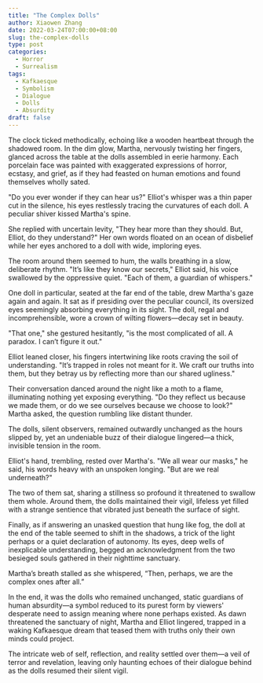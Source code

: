 ```yaml
---
title: "The Complex Dolls"
author: Xiaowen Zhang
date: 2022-03-24T07:00:00+08:00
slug: the-complex-dolls
type: post
categories:
  - Horror
  - Surrealism
tags:
  - Kafkaesque
  - Symbolism
  - Dialogue
  - Dolls
  - Absurdity
draft: false
---
```


The clock ticked methodically, echoing like a wooden heartbeat through the shadowed room. In the dim glow, Martha, nervously twisting her fingers, glanced across the table at the dolls assembled in eerie harmony. Each porcelain face was painted with exaggerated expressions of horror, ecstasy, and grief, as if they had feasted on human emotions and found themselves wholly sated.

"Do you ever wonder if they can hear us?" Elliot's whisper was a thin paper cut in the silence, his eyes restlessly tracing the curvatures of each doll. A peculiar shiver kissed Martha's spine.

She replied with uncertain levity, "They hear more than they should. But, Elliot, do they understand?" Her own words floated on an ocean of disbelief while her eyes anchored to a doll with wide, imploring eyes.

The room around them seemed to hum, the walls breathing in a slow, deliberate rhythm. "It’s like they know our secrets," Elliot said, his voice swallowed by the oppressive quiet. "Each of them, a guardian of whispers."

One doll in particular, seated at the far end of the table, drew Martha's gaze again and again. It sat as if presiding over the peculiar council, its oversized eyes seemingly absorbing everything in its sight. The doll, regal and incomprehensible, wore a crown of wilting flowers—decay set in beauty.

"That one," she gestured hesitantly, "is the most complicated of all. A paradox. I can’t figure it out."

Elliot leaned closer, his fingers intertwining like roots craving the soil of understanding. "It’s trapped in roles not meant for it. We craft our truths into them, but they betray us by reflecting more than our shared ugliness."

Their conversation danced around the night like a moth to a flame, illuminating nothing yet exposing everything. "Do they reflect us because we made them, or do we see ourselves because we choose to look?" Martha asked, the question rumbling like distant thunder.

The dolls, silent observers, remained outwardly unchanged as the hours slipped by, yet an undeniable buzz of their dialogue lingered—a thick, invisible tension in the room.

Elliot's hand, trembling, rested over Martha's. "We all wear our masks," he said, his words heavy with an unspoken longing. "But are we real underneath?"

The two of them sat, sharing a stillness so profound it threatened to swallow them whole. Around them, the dolls maintained their vigil, lifeless yet filled with a strange sentience that vibrated just beneath the surface of sight.

Finally, as if answering an unasked question that hung like fog, the doll at the end of the table seemed to shift in the shadows, a trick of the light perhaps or a quiet declaration of autonomy. Its eyes, deep wells of inexplicable understanding, begged an acknowledgment from the two besieged souls gathered in their nighttime sanctuary.

Martha’s breath stalled as she whispered, “Then, perhaps, we are the complex ones after all.”

In the end, it was the dolls who remained unchanged, static guardians of human absurdity—a symbol reduced to its purest form by viewers' desperate need to assign meaning where none perhaps existed. As dawn threatened the sanctuary of night, Martha and Elliot lingered, trapped in a waking Kafkaesque dream that teased them with truths only their own minds could project.

The intricate web of self, reflection, and reality settled over them—a veil of terror and revelation, leaving only haunting echoes of their dialogue behind as the dolls resumed their silent vigil.